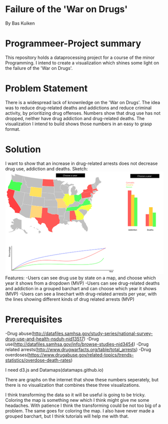 # Failure of the 'War on Drugs'
By Bas Kuiken

# Programmeer-Project summary
This repository holds a dataprocessing project for a course of the minor Programming. I intend to
create a visualization which shines some light on the failure of the 'War on Drugs'.

# Problem Statement
There is a widespread lack of knownledge on the 'War on Drugs'. The idea was to reduce drug-related
deaths and addictions and reduce criminal activity, by prioritizing drug offenses. Numbers show that
drug use has not dropped, neither have drug addiction and drug-related deaths. The visualization I
intend to build shows those numbers in an easy to grasp format.

# Solution
I want to show that an increase in drug-related arrests does not decrease drug use, addiction and
deaths.
Sketch:
![alt text](doc/BlankMap-USA-states.PNG)
Features:
-Users can see drug use by state on a map, and choose which year it shows from a dropdown (MVP)
-Users can see drug-related deaths and addiction in a grouped barchart and can choose which year it
shows (MVP)
-Users can see a linechart with drug-related arrests per year, with the lines showing different kinds
of drug related arrests (MVP)

# Prerequisites
-Drug abuse(http://datafiles.samhsa.gov/study-series/national-survey-drug-use-and-health-nsduh-nid13517)
-Drug use(http://datafiles.samhsa.gov/info/browse-studies-nid3454)
-Drug related arrests(http://www.drugwarfacts.org/table/total_arrests)
-Drug overdoses(https://www.drugabuse.gov/related-topics/trends-statistics/overdose-death-rates)

I need d3.js and Datamaps(datamaps.github.io)

There are graphs on the internet that show these numbers seperately, but there is no visualization
that combines these three visualizations.

I think transforming the data so it will be useful is going to be tricky. Coloring the map is
something new which I think might give me some headaches. With patience I think the transforming
could be not too big of a problem. The same goes for coloring the map. I also have never made a
grouped barchart, but I think tutorials will help me with that.
